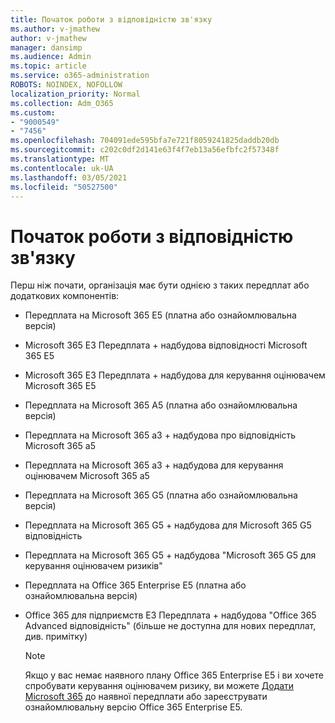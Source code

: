 ```yaml
---
title: Початок роботи з відповідністю зв'язку
ms.author: v-jmathew
author: v-jmathew
manager: dansimp
ms.audience: Admin
ms.topic: article
ms.service: o365-administration
ROBOTS: NOINDEX, NOFOLLOW
localization_priority: Normal
ms.collection: Adm_O365
ms.custom:
- "9000549"
- "7456"
ms.openlocfilehash: 704091ede595bfa7e721f8059241825daddb20db
ms.sourcegitcommit: c202c0df2d141e63f4f7eb13a56efbfc2f57348f
ms.translationtype: MT
ms.contentlocale: uk-UA
ms.lasthandoff: 03/05/2021
ms.locfileid: "50527500"
---
```

# <a name="get-started-with-communication-compliance"></a>Початок роботи з відповідністю зв'язку

Перш ніж почати, організація має бути однією з таких передплат або додаткових компонентів:

* Передплата на Microsoft 365 E5 (платна або ознайомлювальна версія)
* Microsoft 365 E3 Передплата + надбудова відповідності Microsoft 365 E5
* Microsoft 365 E3 Передплата + надбудова для керування оцінювачем Microsoft 365 E5
* Передплата на Microsoft 365 A5 (платна або ознайомлювальна версія)
* Передплата на Microsoft 365 a3 + надбудова про відповідність Microsoft 365 a5
* Передплата на Microsoft 365 a3 + надбудова для керування оцінювачем Microsoft 365 a5
* Передплата на Microsoft 365 G5 (платна або ознайомлювальна версія)
* Передплата на Microsoft 365 G5 + надбудова для Microsoft 365 G5 відповідність
* Передплата на Microsoft 365 G5 + надбудова "Microsoft 365 G5 для керування оцінювачем ризиків"
* Передплата на Office 365 Enterprise E5 (платна або ознайомлювальна версія)
* Office 365 для підприємств E3 Передплата + надбудова "Office 365 Advanced відповідність" (більше не доступна для нових передплат, див. примітку)

    > [!NOTE]
    > Якщо у вас немає наявного плану Office 365 Enterprise E5 і ви хочете спробувати керування оцінювачем ризику, ви можете [Додати Microsoft 365](https://go.microsoft.com/fwlink/?linkid=2130508) до наявної передплати або зареєструвати ознайомлювальну версію Office 365 Enterprise E5.
